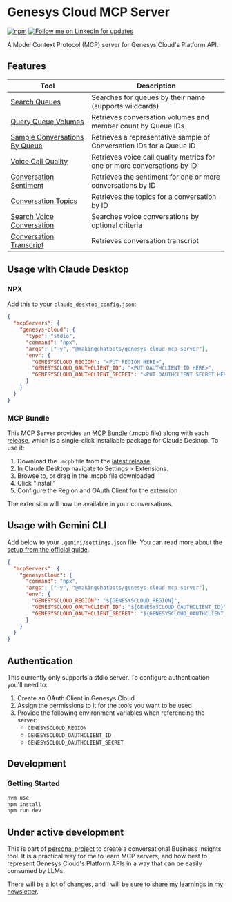 # Genesys Cloud MCP Server

[![npm](https://img.shields.io/npm/v/@makingchatbots/genesys-cloud-mcp-server)](https://www.npmjs.com/package/@makingchatbots/genesys-cloud-mcp-server)
[![Follow me on LinkedIn for updates](https://img.shields.io/badge/Follow%20for%20updates-LinkedIn-blue)](https://www.linkedin.com/in/lucas-woodward-the-dev/)

A Model Context Protocol (MCP) server for Genesys Cloud's Platform API.

## Features

| Tool                                                                          | Description                                                              |
| ----------------------------------------------------------------------------- | ------------------------------------------------------------------------ |
| [Search Queues](/docs/tools.md#search-queues)                                 | Searches for queues by their name (supports wildcards)                   |
| [Query Queue Volumes](/docs/tools.md#query-queue-volumes)                     | Retrieves conversation volumes and member count by Queue IDs             |
| [Sample Conversations By Queue](/docs/tools.md#sample-conversations-by-queue) | Retrieves a representative sample of Conversation IDs for a Queue ID     |
| [Voice Call Quality](/docs/tools.md#voice-call-quality)                       | Retrieves voice call quality metrics for one or more conversations by ID |
| [Conversation Sentiment](/docs/tools.md#conversation-sentiment)               | Retrieves the sentiment for one or more conversations by ID              |
| [Conversation Topics](/docs/tools.md#conversation-topics)                     | Retrieves the topics for a conversation by ID                            |
| [Search Voice Conversation](/docs/tools.md#search-voice-conversations)        | Searches voice conversations by optional criteria                        |
| [Conversation Transcript](/docs/tools.md#conversation-transcript)             | Retrieves conversation transcript                                        |

## Usage with Claude Desktop

### NPX

Add this to your `claude_desktop_config.json`:

```json
{
  "mcpServers": {
    "genesys-cloud": {
      "type": "stdio",
      "command": "npx",
      "args": ["-y", "@makingchatbots/genesys-cloud-mcp-server"],
      "env": {
        "GENESYSCLOUD_REGION": "<PUT REGION HERE>",
        "GENESYSCLOUD_OAUTHCLIENT_ID": "<PUT OAUTHCLIENT ID HERE>",
        "GENESYSCLOUD_OAUTHCLIENT_SECRET": "<PUT OAUTHCLIENT SECRET HERE>"
      }
    }
  }
}
```

### MCP Bundle

This MCP Server provides an [MCP Bundle](https://github.com/anthropics/mcpb) (.mcpb file) along with each [release](https://github.com/MakingChatbots/genesys-cloud-mcp-server/releases),
which is a single-click installable package for Claude Desktop. To use it:

1. Download the `.mcpb` file from the [latest release](https://github.com/MakingChatbots/genesys-cloud-mcp-server/releases)
2. In Claude Desktop navigate to Settings > Extensions.
3. Browse to, or drag in the .mcpb file downloaded
4. Click "Install"
5. Configure the Region and OAuth Client for the extension

The extension will now be available in your conversations.

## Usage with Gemini CLI

Add below to your `.gemini/settings.json` file. You can read more about the [setup from the official guide](https://github.com/google-gemini/gemini-cli/blob/main/docs/cli/tutorials.md#configure-the-mcp-server-in-settingsjson).

```json
{
  "mcpServers": {
    "genesysCloud": {
      "command": "npx",
      "args": ["-y", "@makingchatbots/genesys-cloud-mcp-server"],
      "env": {
        "GENESYSCLOUD_REGION": "${GENESYSCLOUD_REGION}",
        "GENESYSCLOUD_OAUTHCLIENT_ID": "${GENESYSCLOUD_OAUTHCLIENT_ID}",
        "GENESYSCLOUD_OAUTHCLIENT_SECRET": "${GENESYSCLOUD_OAUTHCLIENT_SECRET}"
      }
    }
  }
}
```

## Authentication

This currently only supports a stdio server. To configure authentication you'll need to:

1. Create an OAuth Client in Genesys Cloud
2. Assign the permissions to it for the tools you want to be used
3. Provide the following environment variables when referencing the server:
   - `GENESYSCLOUD_REGION`
   - `GENESYSCLOUD_OAUTHCLIENT_ID`
   - `GENESYSCLOUD_OAUTHCLIENT_SECRET`

## Development

### Getting Started

```bash
nvm use
npm install
npm run dev
```

## Under active development

This is part of [personal project](https://www.linkedin.com/posts/lucas-woodward-the-dev_genesys-genesyscloud-vertexai-activity-7321306518908280833-cWt8?utm_source=share&utm_medium=member_desktop&rcm=ACoAABsbo2wBcmnNqxYJ5UO9BrsfURZcVEtgLOU)
to create a conversational Business Insights tool. It is a practical way for me to learn MCP servers, and how best to represent Genesys Cloud's Platform APIs in a way that can be easily consumed by LLMs.

There will be a lot of changes, and I will be sure to [share my learnings in my newsletter](https://makingchatbots.com/).
